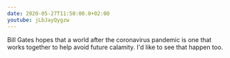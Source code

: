 ```yaml
---
date: 2020-05-27T11:50:00.0+02:00
youtube: jLbJayQygzw
---
```


Bill Gates hopes that a world after the coronavirus pandemic is one that works together to help avoid future calamity. I'd like to see that happen too.